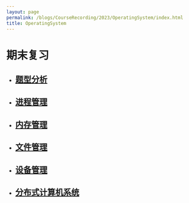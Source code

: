 ```yaml
---
layout: page
permalink: /blogs/CourseRecording/2023/OperatingSystem/index.html
title: OperatingSystem
---
```



# 期末复习

- ## [题型分析](https://CRYoushiwo.github.io/blogs/CourseRecording/2023/OperatingSystem/QA)

- ## [进程管理](https://CRYoushiwo.github.io/blogs/CourseRecording/2023/OperatingSystem/Chapter2)

- ## [内存管理](https://CRYoushiwo.github.io/blogs/CourseRecording/2023/OperatingSystem/Chapter3)

- ## [文件管理](https://CRYoushiwo.github.io/blogs/CourseRecording/2023/OperatingSystem/Chapter4)

- ## [设备管理](https://CRYoushiwo.github.io/blogs/CourseRecording/2023/OperatingSystem/Chapter5)

- ## [分布式计算机系统 ](https://CRYoushiwo.github.io/blogs/CourseRecording/2023/OperatingSystem/Chapter6)